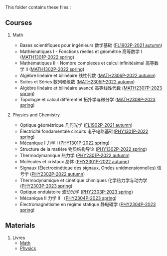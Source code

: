 This folder contains these files :

## Courses

1. Math 
    - Bases scientifiques pour ingénieurs 数学基础 ([FL1902P-2021 autumn](http://moodle.speit.sjtu.edu.cn/mod/folder/view.php?id=12589))
    - Mathématiques I - Fonctions réelles et géométrie 高等数学 I ([MATH1301P-2022 spring](http://moodle.speit.sjtu.edu.cn/course/view.php?id=1002))
    - Mathématiques II - Nombre complexes et calcul infinitésimal 高等数学 II ([MATH1302P-2022 spring](http://moodle.speit.sjtu.edu.cn/course/view.php?id=1003))
    - Algèbre linéaire et bilinéaire 线性代数 ([MATH2306P-2022 autumn](http://moodle.speit.sjtu.edu.cn/course/view.php?id=1065))
    - Suites et Séries 数列和级数 ([MATH2305P-2022 autumn](http://moodle.speit.sjtu.edu.cn/course/view.php?id=1064))
    - Algèbre linéaire et bilinéaire avancé 高等线性代数 ([MATH2307P-2023 spring](http://moodle.speit.sjtu.edu.cn/course/view.php?id=1166))
    - Topologie et calcul différentiel 拓扑学与微分学 ([MATH2308P-2023 spring](http://moodle.speit.sjtu.edu.cn/course/view.php?id=1167))

2. Physics and Chemistry
    - Optique géométrique 几何光学 ([FL1902P-2021 autumn](http://moodle.speit.sjtu.edu.cn/course/view.php?id=945))
    - Électricité fondamentale circuits 电子电路基础([PHY1301P-2022 spring](http://moodle.speit.sjtu.edu.cn/course/view.php?id=1004))
    - Mécanique I 力学 I ([PHY1301P-2022 spring](http://moodle.speit.sjtu.edu.cn/course/view.php?id=1004))
    - Structure de la matière 物质结构导论 ([PHY1302P-2022 spring](http://moodle.speit.sjtu.edu.cn/course/view.php?id=1005))
    - Thermodymamique 热力学 ([PHY2301P-2022 autumn](http://moodle.speit.sjtu.edu.cn/course/view.php?id=1066))
    - Molécules et cristaux 晶体 ([PHY2301P-2022 autumn](http://moodle.speit.sjtu.edu.cn/course/view.php?id=1066))
    - Signaux (Électrocinétique des signaux, Ondes unidmensionnelles) 信号学 ([PHY2302P-2022 autumn](http://moodle.speit.sjtu.edu.cn/course/view.php?id=1068))
    - Thermodynamique et cinétique chimiques 化学热力学与动力学 ([PHY2303P-2023 spring](http://moodle.speit.sjtu.edu.cn/course/view.php?id=1170))
    - Optique ondulatoire 波动光学 ([PHY2303P-2023 spring](http://moodle.speit.sjtu.edu.cn/course/view.php?id=1170))
    - Mécanique II 力学 II （[PHY2304P-2023 spring](http://moodle.speit.sjtu.edu.cn/course/view.php?id=1171))
    - Électromagnétisme en régime statique 静电磁学 ([PHY2304P-2023 spring](http://moodle.speit.sjtu.edu.cn/course/view.php?id=1171))

## Materials 

1. Livres 
    - [Math](./Livres/Math/)
    - [Physics](./Livres/Physics/)